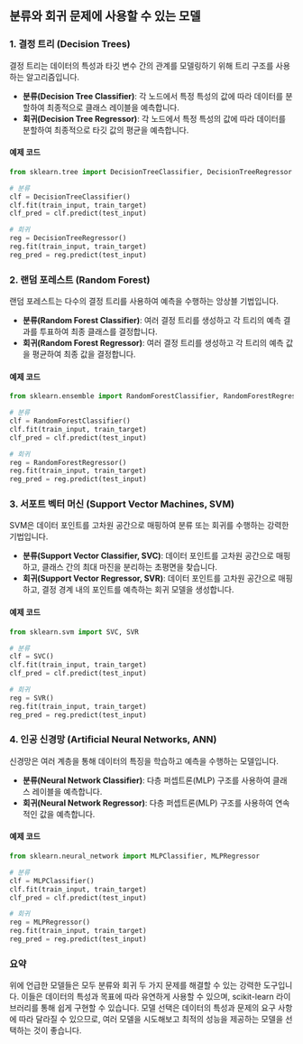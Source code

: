 ## 분류와 회귀 문제에 사용할 수 있는 모델

### 1. **결정 트리 (Decision Trees)**
결정 트리는 데이터의 특성과 타깃 변수 간의 관계를 모델링하기 위해 트리 구조를 사용하는 알고리즘입니다. 

- **분류(Decision Tree Classifier)**: 각 노드에서 특정 특성의 값에 따라 데이터를 분할하여 최종적으로 클래스 레이블을 예측합니다.
- **회귀(Decision Tree Regressor)**: 각 노드에서 특정 특성의 값에 따라 데이터를 분할하여 최종적으로 타깃 값의 평균을 예측합니다.

#### 예제 코드
```python
from sklearn.tree import DecisionTreeClassifier, DecisionTreeRegressor

# 분류
clf = DecisionTreeClassifier()
clf.fit(train_input, train_target)
clf_pred = clf.predict(test_input)

# 회귀
reg = DecisionTreeRegressor()
reg.fit(train_input, train_target)
reg_pred = reg.predict(test_input)
```

### 2. **랜덤 포레스트 (Random Forest)**
랜덤 포레스트는 다수의 결정 트리를 사용하여 예측을 수행하는 앙상블 기법입니다.

- **분류(Random Forest Classifier)**: 여러 결정 트리를 생성하고 각 트리의 예측 결과를 투표하여 최종 클래스를 결정합니다.
- **회귀(Random Forest Regressor)**: 여러 결정 트리를 생성하고 각 트리의 예측 값을 평균하여 최종 값을 결정합니다.

#### 예제 코드
```python
from sklearn.ensemble import RandomForestClassifier, RandomForestRegressor

# 분류
clf = RandomForestClassifier()
clf.fit(train_input, train_target)
clf_pred = clf.predict(test_input)

# 회귀
reg = RandomForestRegressor()
reg.fit(train_input, train_target)
reg_pred = reg.predict(test_input)
```

### 3. **서포트 벡터 머신 (Support Vector Machines, SVM)**
SVM은 데이터 포인트를 고차원 공간으로 매핑하여 분류 또는 회귀를 수행하는 강력한 기법입니다.

- **분류(Support Vector Classifier, SVC)**: 데이터 포인트를 고차원 공간으로 매핑하고, 클래스 간의 최대 마진을 분리하는 초평면을 찾습니다.
- **회귀(Support Vector Regressor, SVR)**: 데이터 포인트를 고차원 공간으로 매핑하고, 결정 경계 내의 포인트를 예측하는 회귀 모델을 생성합니다.

#### 예제 코드
```python
from sklearn.svm import SVC, SVR

# 분류
clf = SVC()
clf.fit(train_input, train_target)
clf_pred = clf.predict(test_input)

# 회귀
reg = SVR()
reg.fit(train_input, train_target)
reg_pred = reg.predict(test_input)
```

### 4. **인공 신경망 (Artificial Neural Networks, ANN)**
신경망은 여러 계층을 통해 데이터의 특징을 학습하고 예측을 수행하는 모델입니다.

- **분류(Neural Network Classifier)**: 다층 퍼셉트론(MLP) 구조를 사용하여 클래스 레이블을 예측합니다.
- **회귀(Neural Network Regressor)**: 다층 퍼셉트론(MLP) 구조를 사용하여 연속적인 값을 예측합니다.

#### 예제 코드
```python
from sklearn.neural_network import MLPClassifier, MLPRegressor

# 분류
clf = MLPClassifier()
clf.fit(train_input, train_target)
clf_pred = clf.predict(test_input)

# 회귀
reg = MLPRegressor()
reg.fit(train_input, train_target)
reg_pred = reg.predict(test_input)
```

### 요약
위에 언급한 모델들은 모두 분류와 회귀 두 가지 문제를 해결할 수 있는 강력한 도구입니다. 이들은 데이터의 특성과 목표에 따라 유연하게 사용할 수 있으며, scikit-learn 라이브러리를 통해 쉽게 구현할 수 있습니다. 모델 선택은 데이터의 특성과 문제의 요구 사항에 따라 달라질 수 있으므로, 여러 모델을 시도해보고 최적의 성능을 제공하는 모델을 선택하는 것이 좋습니다.